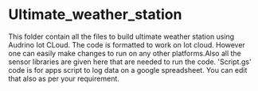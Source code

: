 # Ultimate_weather_station
This folder contain all the files to build ultimate weather station using Audrino Iot CLoud. The code is formatted to work on Iot cloud. However one can easily make changes to run on any other platforms.Also all the sensor libraries are given here that are needed to run the code.
'Script.gs' code is for apps script to log data on a google spreadsheet. You can edit that also as per your requirement.
